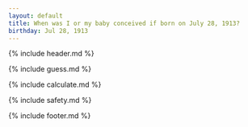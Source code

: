 ```yaml
---
layout: default
title: When was I or my baby conceived if born on July 28, 1913?
birthday: Jul 28, 1913
---
```


{% include header.md %}

{% include guess.md %}

{% include calculate.md %}

{% include safety.md %}

{% include footer.md %}




